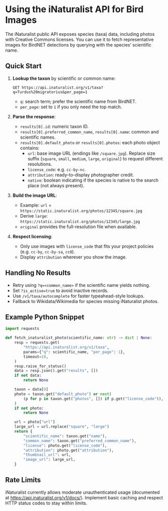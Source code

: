 # Using the iNaturalist API for Bird Images

The iNaturalist public API exposes species (taxa) data, including photos with Creative Commons licenses. You can use it to fetch representative images for BirdNET detections by querying with the species’ scientific name.

## Quick Start

1. **Lookup the taxon** by scientific or common name:
   ```
   GET https://api.inaturalist.org/v1/taxa?q=Turdus%20migratorius&per_page=1
   ```
   - `q`: search term; prefer the scientific name from BirdNET.
   - `per_page`: set to `1` if you only need the top match.

2. **Parse the response**:
   - `results[0].id`: numeric taxon ID.
   - `results[0].preferred_common_name`, `results[0].name`: common and scientific names.
   - `results[0].default_photo` or `results[0].photos`: each photo object contains:
     - `url`: base image URL (endings like `/square.jpg`). Replace size suffix (`square`, `small`, `medium`, `large`, `original`) to request different resolutions.
     - `license_code`: e.g. `cc-by-nc`.
     - `attribution`: ready-to-display photographer credit.
     - `native`: boolean indicating if the species is native to the search place (not always present).

3. **Build the image URL**:
   - Example: `url` = `https://static.inaturalist.org/photos/12345/square.jpg`
   - Derive `large`: `https://static.inaturalist.org/photos/12345/large.jpg`
   - `original` provides the full-resolution file when available.

4. **Respect licensing**:
   - Only use images with `license_code` that fits your project policies (e.g. `cc-by`, `cc-by-sa`, `cc0`).
   - Display `attribution` wherever you show the image.

## Handling No Results

- Retry using `?q=<common_name>` if the scientific name yields nothing.
- Set `?is_active=true` to avoid inactive records.
- Use `/v1/taxa/autocomplete` for faster typeahead-style lookups.
- Fallback to Wikidata/Wikimedia for species missing iNaturalist photos.

## Example Python Snippet

```python
import requests

def fetch_inaturalist_photo(scientific_name: str) -> dict | None:
    resp = requests.get(
        "https://api.inaturalist.org/v1/taxa",
        params={"q": scientific_name, "per_page": 1},
        timeout=10,
    )
    resp.raise_for_status()
    data = resp.json().get("results", [])
    if not data:
        return None

    taxon = data[0]
    photo = taxon.get("default_photo") or next(
        (p for p in taxon.get("photos", []) if p.get("license_code")), None
    )
    if not photo:
        return None

    url = photo["url"]
    large_url = url.replace("square", "large")
    return {
        "scientific_name": taxon.get("name"),
        "common_name": taxon.get("preferred_common_name"),
        "license": photo.get("license_code"),
        "attribution": photo.get("attribution"),
        "thumbnail_url": url,
        "image_url": large_url,
    }
```

## Rate Limits

iNaturalist currently allows moderate unauthenticated usage (documented at <https://api.inaturalist.org/v1/docs/>). Implement basic caching and respect HTTP status codes to stay within limits.

